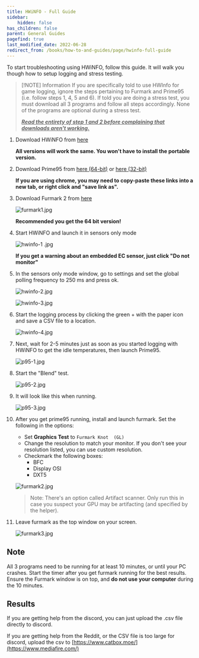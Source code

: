 ```yaml
---
title: HWiNFO - Full Guide
sidebar:
    hidden: false
has_children: false
parent: General Guides
pagefind: true
last_modified_date: 2022-06-28
redirect_from: /books/how-to-and-guides/page/hwinfo-full-guide
---
```




To start troubleshooting using HWiNFO, follow this guide. It will walk you though how to setup logging and stress testing.

> [!NOTE] Information
If you are specifically told to use HWInfo for game logging, ignore the steps pertaining to Furmark and Prime95 (i.e. follow steps 1, 4, 5 and 6). If told you are doing a stress test, you must download all 3 programs and follow all steps accordingly. None of the programs are optional during a stress test.
>
> ***<u class="blink">Read the entirety of step 1 and 2 before complaining that downloads aren't working.</u>***

1. Download HWiNFO from [here](https://www.fosshub.com/HWiNFO.html)

    **All versions will work the same. You won't have to install the portable version.**

2. Download Prime95 from [here (64-bit)](https://www.mersenne.org/ftp_root/gimps/p95v308b9.win64.zip) or [here (32-bit)](https://www.mersenne.org/ftp_root/gimps/p95v307b9.win32.zip)

    **If you are using chrome, you may need to copy-paste these links into a new tab, or right click and "save link as".**

3. Download Furmark 2 from [here](https://geeks3d.com/furmark/downloads/)

    ![furmark1.jpg](../../../assets/hwinfo/furmark1.jpg)

    **Recommended you get the 64 bit version!**

4. Start HWiNFO and launch it in sensors only mode

    ![hwinfo-1 .jpg](../../../assets/hwinfo/hwinfo1.jpeg)

    **If you get a warning about an embedded EC sensor, just click "Do not monitor"**

5. In the sensors only mode window, go to settings and set the global polling frequency to 250 ms and press ok.

    ![hwinfo-2.jpg](../../../assets/hwinfo/hwinfo2.jpeg)

    ![hwinfo-3.jpg](../../../assets/hwinfo/hwinfo3.jpeg)

6. Start the logging process by clicking the green + with the paper icon and save a CSV file to a location.

    ![hwinfo-4.jpg](../../../assets/hwinfo/hwinfo4.jpeg)

7. Next, wait for 2-5 minutes just as soon as you started logging with HWiNFO to get the idle temperatures, then launch Prime95.

    ![p95-1.jpg](../../../assets/hwinfo/p951.jpeg)

8. Start the "Blend" test.

    ![p95-2.jpg](../../../assets/hwinfo/p952.jpeg)

9. It will look like this when running.

    ![p95-3.jpg](../../../assets/hwinfo/p953.jpeg)
 
10. After you get prime95 running, install and launch furmark. Set the following in the options:
    - Set **Graphics Test** to `Furmark Knot  (GL)`
    - Change the resolution to match your monitor. If you don't see your resolution listed, you can use custom resolution.
    - Checkmark the following boxes:
        - BFC
        - Display OSI
        - DXT5

    ![furmark2.jpg](../../../assets/hwinfo/furmark2.jpg)

    > Note: There's an option called Artifact scanner. Only run this in case you suspect your GPU may be artifacting (and specified by the helper).

11. Leave furmark as the top window on your screen.

    ![furmark3.jpg](../../../assets/hwinfo/furmark3.jpg)

## Note

All 3 programs need to be running for at least 10 minutes, or until your PC crashes. Start the timer after you get furmark running for the best results. Ensure the Furmark window is on top, and **do not use your computer** during the 10 minutes.

## Results

If you are getting help from the discord, you can just upload the .csv file directly to discord.

If you are getting help from the Reddit, or the CSV file is too large for discord, upload the csv to [https://www.catbox.moe/](https://www.mediafire.com/)
